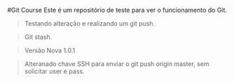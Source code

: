 #Git Course
Este é um repositório de teste para ver o funcionamento do Git.
> Testando alteração e realizando um git push.

> Git stash.

> Versão Nova 1.0.1

> Alteranado chave SSH para enviar o git push origin master, sem solicitar user e pass.
